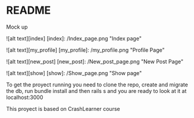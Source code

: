 # README

Mock up

![alt text][index]
[index]: /Index_page.png "Index page"

![alt text][my_profile]
[my_profile]: /my_profile.png "Profile Page"

![alt text][new_post]
[new_post]: /New_post_page.png "New Post Page"

![alt text][show]
[show]: /Show_page.png "Show page"

To get the proyect running you need to clone the repo,
create and migrate the db, run bundle install and then rails s and you are ready to look at it at localhost:3000

This proyect is based on CrashLearner course